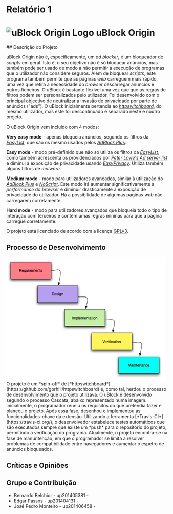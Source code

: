 # Relatório 1

<h1>
<img src="../doc/img/icon38@2x.png" alt="uBlock Origin Logo">
uBlock Origin

</h1>
## Descrição do Projeto

uBlock Origin não é, especificamente, um *ad blocker*, é um bloqueador de *scripts* em geral. Isto é, o seu objetivo não é só bloquear anúncios, mas também pode ser usado de modo a não permitir a execução de programas que o utilizador não considere seguros. Além de bloquear *scripts*, este programa também permite que as páginas *web* carreguem mais rápido, uma vez que retira a necessidade do *browser* descarregar anúncios e outros ficheiros. O uBlock é bastante flexível uma vez que que as regras de filtros podem ser personalizados pelo utilizador. Foi desenvolvido com o principal objectivo de neutralizar a invasão de privacidade por parte de anúncios ("ads"). O uBlock inicialmente pertencia ao [*httpswitchboard*](https://github.com/gorhill/httpswitchboard), do mesmo utilizador, mas este foi descontinuado e separado neste e noutro projeto.

O uBlock Origin vem incluído com 4 modos:

**Very easy mode** - apenas bloqueia anúncios, segundo os filtros da [*EasyList*](https://easylist.to/), que são os mesmo usados pelos [*AdBlock Plus*](https://adblockplus.org/).

**Easy mode** - modo pré-definido que não só utiliza os filtros da [*EasyList*](https://easylist.to/), como também acrescenta os providenciados por [*Peter Lowe's Ad server list*](https://pgl.yoyo.org/adservers/serverlist.php?hostformat=adblockplus&showintro=1&mimetype=plaintext) e diminui a exposição de privacidade usando [*EasyPrivacy*](https://easylist.to/easylist/easyprivacy.txt). Utiliza também alguns filtros de *malware*.

**Medium mode** - modo para utilizadores avançados, similar à utilização do [*AdBlock Plus*](https://adblockplus.org/) e [*NoScript*](https://noscript.net/). Este modo irá aumentar significativamente a *performance* do *browser* e diminuir drasticamente a exposição de privacidade do utilizador. Há a possibilidade de algumas paginas *web* não carregarem corretamente.

**Hard mode** - modo para utilizadores avançados que bloqueia todo o tipo de interação com terceiros e contém umas regras míninas para que a página carregue corretamente.

O projeto está licenciado de acordo com a licença [GPLv3](../LICENSE.txt).

## Processo de Desenvolvimento

<img alt="Waterfall model" src="./Waterfall_model.png" style="float: right; margin: 0 0.5em 0 0;">
O projeto é um *spin-off* de [*httpswitchboard*](https://github.com/gorhill/httpswitchboard) e, como tal, herdou o processo de desenvolvimento que o projeto utilizava.
O uBlock é desenvolvido segundo o processo Cascata, abaixo representado numa imagem.
inicialmente, o programador reuniu os requisitos do que pretendia fazer e planeou o projeto. Após essa fase, desenhou e implementou as funcionalidades-chave da extensão. Utilizando a ferramenta [*Travis-CI*](https://travis-ci.org/), o desenvolvedor estabelece testes automáticos que são executados sempre que existe um *push* para o repositório do projeto, permitindo a verificação do programa. Atualmente, o projeto encontra-se na fase de manuntenção, em que o programador se limita a resolver problemas de compatibilidade entre navegadores e aumentar o espetro de anúncios bloqueados.

## Críticas e Opiniões

## Grupo e Contribuição

* Bernardo Belchior - up201405381 -
* Edgar Passos - up201404131 -
* José Pedro Monteiro - up201406458 -
